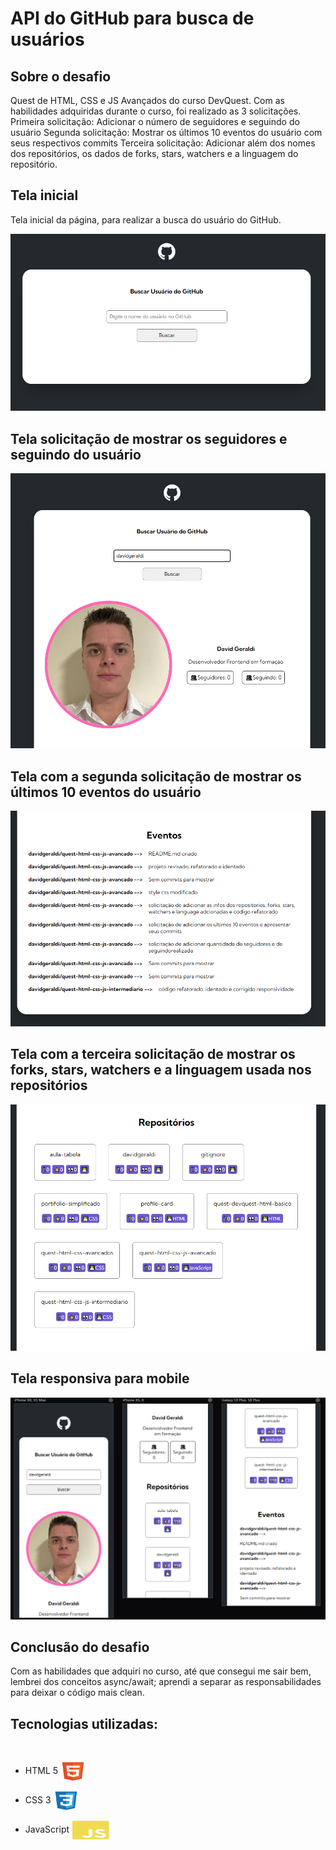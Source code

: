 # API do GitHub para busca de usuários

## Sobre o desafio
Quest de HTML, CSS e JS Avançados do curso DevQuest. Com as habilidades adquiridas durante o curso, foi realizado as 3 solicitações. 
Primeira solicitação: Adicionar o número de seguidores e seguindo do usuário
Segunda solicitação: Mostrar os últimos 10 eventos do usuário com seus respectivos commits
Terceira solicitação: Adicionar além dos nomes dos repositórios, os dados de forks, stars, watchers e a linguagem do repositório.

## Tela inicial
Tela inicial da página, para realizar a busca do usuário do GitHub.

<img src="./src/design/tela_inicial.png">

## Tela solicitação de mostrar os seguidores e seguindo do usuário

<img src="./src/design/tela_2.png">

## Tela com a segunda solicitação de mostrar os últimos 10 eventos do usuário

<img src="./src/design/tela_3.png">

## Tela com a terceira solicitação de mostrar os forks, stars, watchers e a linguagem usada nos repositórios

<img src="./src/design/tela_4.png">

## Tela responsiva para mobile

<img src="./src/design/tela_responsiva.png">

## Conclusão do desafio

Com as habilidades que adquiri no curso, até que consegui me sair bem, lembrei dos conceitos async/await; aprendi a separar as responsabilidades para deixar o código mais clean. 

## Tecnologias utilizadas:

<div style="display: inline_block"><br>
    <ul>
        <li>HTML 5
        <img align="center" alt="HTML" height="30" width="40" src="https://raw.githubusercontent.com/devicons/devicon/master/icons/html5/html5-original.svg">
        </li>
        <br>
        <li>CSS 3
        <img align="center" alt="CSS" height="30" width="40" src="https://raw.githubusercontent.com/devicons/devicon/master/icons/css3/css3-original.svg">
        </li>
        <br>
        <li>JavaScript
        <img align="center" alt="Js" height="30" width="60" src="https://raw.githubusercontent.com/devicons/devicon/master/icons/javascript/javascript-plain.svg">
        </li>
    </ul>
</div>

